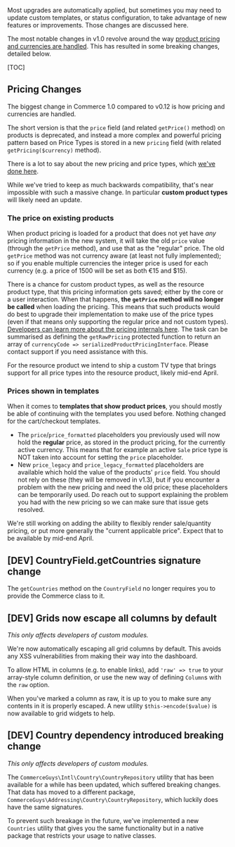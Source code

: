 Most upgrades are automatically applied, but sometimes you may need to update custom templates, or status configuration, to take advantage of new features or improvements. Those changes are discussed here.

The most notable changes in v1.0 revolve around the way [product pricing and currencies are handled](../Products/Price_Types). This has resulted in some breaking changes, detailed below.

[TOC]

## Pricing Changes

The biggest change in Commerce 1.0 compared to v0.12 is how pricing and currencies are handled. 

The short version is that the `price` field (and related `getPrice()` method) on products is deprecated, and instead a more complex and powerful pricing pattern based on Price Types is stored in a new `pricing` field (with related `getPricing($currency)` method). 

There is a lot to say about the new pricing and price types, which [we've done here](../Products/Price_Types). 

While we've tried to keep as much backwards compatibility, that's near impossible with such a massive change. In particular **custom product types** will likely need an update. 

### The price on existing products

When product pricing is loaded for a product that does not yet have _any_ pricing information in the new system, it will take the old `price` value (through the `getPrice` method), and use that as the "regular" price. The old `getPrice` method was not currency aware (at least not fully implemented); so if you enable multiple currencies the integer price is used for each currency (e.g. a price of 1500 will be set as both €15 and $15). 

There is a chance for custom product types, as well as the resource product type, that this pricing information gets saved; either by the core or a user interaction. When that happens, **the `getPrice` method will no longer be called** when loading the pricing. This means that such products would do best to upgrade their implementation to make use of the price types (even if that means only supporting the regular price and not custom types). [Developers can learn more about the pricing internals here](../Developer/Products/Pricing). The task can be summarised as defining the `getRawPricing` protected function to return an array of `currencyCode => serializedProductPricingInterface`. Please contact support if you need assistance with this.

For the resource product we intend to ship a custom TV type that brings support for all price types into the resource product, likely mid-end April. 

### Prices shown in templates

When it comes to **templates that show product prices**, you should mostly be able of continuing with the templates you used before. Nothing changed for the cart/checkout templates. 

- The `price`/`price_formatted` placeholders you previously used will now hold the **regular** price, as stored in the product pricing, for the currently active currency. This means that for example an active `Sale` price type is NOT taken into account for setting the `price` placeholder. 
- New `price_legacy` and `price_legacy_formatted` placeholders are available which hold the value of the products' `price` field. You should not rely on these (they will be removed in v1.3), but if you encounter a problem with the new pricing and need the old price; these placeholders can be temporarily used. Do reach out to support explaining the problem you had with the new pricing so we can make sure that issue gets resolved.

We're still working on adding the ability to flexibly render sale/quantity pricing, or put more generally the "current applicable price". Expect that to be available by mid-end April.

## [DEV] CountryField.getCountries signature change

The `getCountries` method on the `CountryField` no longer requires you to provide the Commerce class to it.

## [DEV] Grids now escape all columns by default

_This only affects developers of custom modules._

We're now automatically escaping all grid columns by default. This avoids any XSS vulnerabilities from making their way into the dashboard. 

To allow HTML in columns (e.g. to enable links), add `'raw' => true` to your array-style column definition, or use the new way of defining `Column`s with the `raw` option. 

When you've marked a column as raw, it is up to you to make sure any contents in it is properly escaped. A new utility `$this->encode($value)` is now available to grid widgets to help. 

## [DEV] Country dependency introduced breaking change

_This only affects developers of custom modules._

The `CommerceGuys\Intl\Country\CountryRepository` utility that has been available for a while has been updated, which suffered breaking changes. That data has moved to a different package, `CommerceGuys\Addressing\Country\CountryRepository`, which luckily does have the same signatures. 

To prevent such breakage in the future, we've implemented a new `Countries` utility that gives you the same functionality but in a native package that restricts your usage to native classes.


